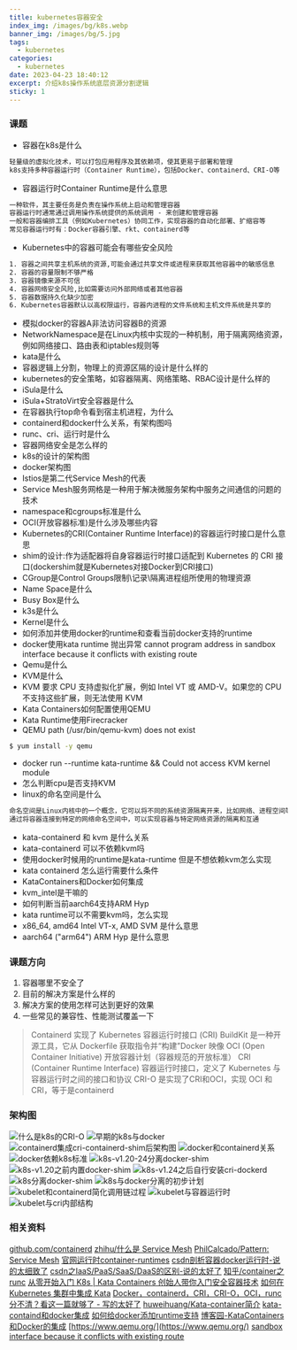 ```yaml
---
title: kubernetes容器安全
index_img: /images/bg/k8s.webp
banner_img: /images/bg/5.jpg
tags:
  - kubernetes
categories:
  - kubernetes
date: 2023-04-23 18:40:12
excerpt: 介绍k8s操作系统底层资源分割逻辑
sticky: 1
---
```



### 课题

- 容器在k8s是什么

``` bash
轻量级的虚拟化技术，可以打包应用程序及其依赖项，使其更易于部署和管理
k8s支持多种容器运行时（Container Runtime），包括Docker、containerd、CRI-O等
```

- 容器运行时Container Runtime是什么意思

``` txt
一种软件，其主要任务是负责在操作系统上启动和管理容器
容器运行时通常通过调用操作系统提供的系统调用 - 来创建和管理容器
一般和容器编排工具（例如Kubernetes）协同工作，实现容器的自动化部署、扩缩容等
常见容器运行时有：Docker容器引擎、rkt、containerd等
```

- Kubernetes中的容器可能会有哪些安全风险

``` txt
1. 容器之间共享主机系统的资源,可能会通过共享文件或进程来获取其他容器中的敏感信息
2. 容器的容量限制不够严格
3. 容器镜像来源不可信
4. 容器网络安全风险,比如需要访问外部网络或者其他容器
5. 容器数据持久化缺少加密
6. Kubernetes容器默认以高权限运行，容器内进程的文件系统和主机文件系统是共享的
```

- 模拟docker的容器A非法访问容器B的资源
- NetworkNamespace是在Linux内核中实现的一种机制，用于隔离网络资源，例如网络接口、路由表和iptables规则等
- kata是什么
- 容器逻辑上分割，物理上的资源区隔的设计是什么样的
- kubernetes的安全策略，如容器隔离、网络策略、RBAC设计是什么样的
- iSula是什么
- iSula+StratoVirt安全容器是什么
- 在容器执行top命令看到宿主机进程，为什么
- containerd和docker什么关系，有架构图吗
- runc、cri、运行时是什么
- 容器网络安全是怎么样的
- k8s的设计的架构图
- docker架构图
- Istios是第二代Service Mesh的代表
- Service Mesh服务网格是一种用于解决微服务架构中服务之间通信的问题的技术
- namespace和cgroups标准是什么
- OCI(开放容器标准)是什么涉及哪些内容
- Kubernetes的CRI(Container Runtime Interface)的容器运行时接口是什么意思
- shim的设计:作为适配器将自身容器运行时接口适配到 Kubernetes 的 CRI 接口(dockershim就是Kubernetes对接Docker到CRI接口)
- CGroup是Control Groups限制\记录\隔离进程组所使用的物理资源
- Name Space是什么
- Busy Box是什么
- k3s是什么
- Kernel是什么
- 如何添加并使用docker的runtime和查看当前docker支持的runtime
- docker使用kata runtime 抛出异常 cannot program address in sandbox interface because it conflicts with existing route
- Qemu是什么
- KVM是什么
- KVM 要求 CPU 支持虚拟化扩展，例如 Intel VT 或 AMD-V。如果您的 CPU 不支持这些扩展，则无法使用 KVM
- Kata Containers如何配置使用QEMU
- Kata Runtime使用Firecracker
- QEMU path (/usr/bin/qemu-kvm) does not exist

``` bash
$ yum install -y qemu
```
- docker run --runtime kata-runtime && Could not access KVM kernel module
- 怎么判断cpu是否支持KVM
- linux的命名空间是什么
``` bash
命名空间是Linux内核中的一个概念，它可以将不同的系统资源隔离开来，比如网络、进程空间等。
通过将容器连接到特定的网络命名空间中，可以实现容器与特定网络资源的隔离和互通
```

- kata-containerd 和 kvm 是什么关系
- kata-containerd 可以不依赖kvm吗
- 使用docker时候用的runtime是kata-runtime 但是不想依赖kvm怎么实现
- kata containerd 怎么运行需要什么条件
- KataContainers和Docker如何集成
- kvm_intel是干嘛的
- 如何判断当前aarch64支持ARM Hyp
- kata runtime可以不需要kvm吗，怎么实现
- x86_64, amd64	Intel VT-x, AMD SVM 是什么意思
- aarch64 ("arm64")	ARM Hyp 是什么意思

### 课题方向

1. 容器哪里不安全了
2. 目前的解决方案是什么样的
3. 解决方案的使用怎样可达到更好的效果
4. 一些常见的兼容性、性能测试覆盖一下

> Containerd 实现了 Kubernetes 容器运行时接口 (CRI)
> BuildKit 是一种开源工具，它从 Dockerfile 获取指令并“构建”Docker 映像
> OCI (Open Container Initiative) 开放容器计划（容器规范的开放标准）
> CRI (Container Runtime Interface) 容器运行时接口，定义了 Kubernetes 与容器运行时之间的接口和协议
> CRI-O 是实现了CRI和OCI，实现 OCI 和 CRI，等于是containerd

### 架构图

![什么是k8s的CRI-O](/images/什么是k8s的CRI-O.png)
![早期的k8s与docker](/images/早期的k8s与docker.png)
![containerd集成cri-containerd-shim后架构图](/images/containerd集成cri-containerd-shim后架构图.png)
![docker和containerd关系](/images/docker和containerd关系.png)
![docker依赖k8s标准](/images/docker依赖k8s标准.png)
![k8s-v1.20-24分离docker-shim](/images/k8s-v1.20-24分离docker-shim.png)
![k8s-v1.20之前内置docker-shim](/images/k8s-v1.20之前内置docker-shim.png)
![k8s-v1.24之后自行安装cri-dockerd](/images/k8s-v1.24之后自行安装cri-dockerd.png)
![k8s分离docker-shim](/images/k8s分离docker-shim.png)
![k8s与docker分离的初步计划](/images/k8s与docker分离的初步计划.png)
![kubelet和containerd简化调用链过程](/images/kubelet和containerd简化调用链过程.png)
![kubelet与容器运行时](/images/kubelet与容器运行时.png)
![kubelet与cri内部结构](/images/k8s分离docker-shim.png)

### 相关资料

[github.com/containerd](https://github.com/containerd/containerd/blob/main/docs/getting-started.md)
[zhihu/什么是 Service Mesh](https://zhuanlan.zhihu.com/p/61901608)
[PhilCalcado/Pattern: Service Mesh](https://philcalcado.com/2017/08/03/pattern_service_mesh.html)
[官网运行时container-runtimes](https://kubernetes.io/zh-cn/docs/setup/production-environment/container-runtimes/)
[csdn剖析容器docker运行时-说的太细致了](https://blog.csdn.net/m0_57776598/article/details/126963904)
[csdn之IaaS/PaaS/SaaS/DaaS的区别-说的太好了](https://blog.csdn.net/yangyijun1990/article/details/108694011)
[知乎/container之runc](https://zhuanlan.zhihu.com/p/279747954)
[从零开始入门 K8s | Kata Containers 创始人带你入门安全容器技术](https://zhuanlan.zhihu.com/p/122247284)
[如何在 Kubernetes 集群中集成 Kata](https://cloud.tencent.com/developer/article/1730700)
[Docker，containerd，CRI，CRI-O，OCI，runc 分不清？看这一篇就够了 - 写的太好了](https://www.dtstack.com/bbs/article/258)
[huweihuang/Kata-container简介](https://www.huweihuang.com/kubernetes-notes/runtime/kata/kata-container.html)
[kata-containd和docker集成](https://blog.51cto.com/u_11979904/5676073)
[如何给docker添加runtime支持](https://blog.51cto.com/u_11979904/5676073)
[博客园-KataContainers和Docker的集成](https://www.cnblogs.com/fanqisoft/p/12096904.html)
[https://www.qemu.org/](https://www.qemu.org/)
[sandbox interface because it conflicts with existing route](https://github.com/kata-containers/runtime/issues/935)
